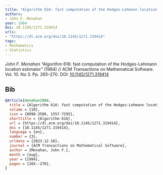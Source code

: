 ```yaml
---
title: "Algorithm 616: fast computation of the Hodges-Lehmann location estimator"
authors:
- John F. Monahan
year: 1984
doi: 10.1145/1271.319414
urls:
- "https://dl.acm.org/doi/10.1145/1271.319414"
tags:
- Mathematics
- Statistics
---
```


<i>John F. Monahan</i> <span title="">“Algorithm 616: fast computation of the Hodges-Lehmann location estimator”</span> (1984) // ACM Transactions on Mathematical Software. Vol.&nbsp;10. No&nbsp;3. Pp.&nbsp;265–270. DOI:&nbsp;<a href='https://doi.org/10.1145/1271.319414'>10.1145/1271.319414</a>

## Bib

```bib
@Article{monahan1984,
  title = {Algorithm 616: fast computation of the Hodges-Lehmann location estimator},
  volume = {10},
  issn = {0098-3500, 1557-7295},
  shorttitle = {Algorithm 616},
  url = {https://dl.acm.org/doi/10.1145/1271.319414},
  doi = {10.1145/1271.319414},
  language = {en},
  number = {3},
  urldate = {2023-12-10},
  journal = {ACM Transactions on Mathematical Software},
  author = {Monahan, John F.},
  month = {aug},
  year = {1984},
  pages = {265--270},
}
```
